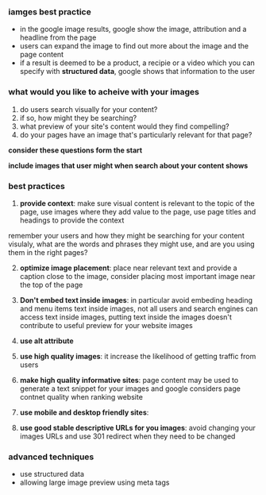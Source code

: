 ### iamges best practice
- in the google image results, google show the image, attribution and a headline from the page
- users can expand the image to find out more about the image and the page content
- if a result is deemed to be a product, a recipie or a video which you can specify with **structured data**, google shows that information to the user

### what would you like to acheive with your images
1. do users search visually for your content?
2. if so, how might they be searching?
3. what preview of your site's content would they find compelling?
4. do your pages have an image that's particularly relevant for that page?

**consider these questions form the start**

**include images that user might when search about your content shows**

### best practices
1. **provide context**: make sure visual content is relevant to the topic of the page, use images where they add value to the page, use page titles and headings to provide the context

remember your users and how they might be searching for your content visulaly, what are the words and phrases they might use, and are you using them in the right pages?

2. **optimize image placement**: place near relevant text and provide a caption close to the image, consider placing most important image near the top of the page

3. **Don't embed text inside images**: in particular avoid embeding heading and menu items text inside images, not all users and search engines can access text inside images, putting text inside the images doesn't contribute to useful preview for your website images

4. **use alt attribute**
5. **use high quality images**: it increase the likelihood of getting traffic from users
6. **make high quality informative sites**: page content may be used to generate a text snippet for your images and google considers page contnet quality when ranking website
7. **use mobile and desktop friendly sites**:
8. **use good stable descriptive URLs for you images**: avoid changing your images URLs and use 301 redirect when they need to be changed

### advanced techniques
- use structured data
- allowing large image preview using meta tags
